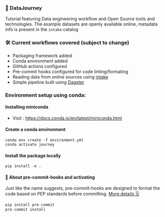 ### 🚌 DataJourney
Tutorial featuring Data engineering workflow and Open Source tools and technologies.
The example datasets are openly available online, metadata info is present in the `intake` catalog

### 🛠 Current workflows covered (subject to change)
- Packaging framework added
- Conda environment added
- GitHub actions configured
- Pre-commit hooks configured for code linting/formating 
- Reading data from online sources using [intake](https://github.com/intake/intake)
- Simple pipeline built using [Dagster](https://github.com/dagster-io/dagster)

### Environment setup using conda:

#### Installing miniconda
- Visit : https://docs.conda.io/en/latest/miniconda.html

#### Create a conda environment
```shell
conda env create -f environment.yml
conda activate journey
```

#### Install the package locally
```shell
pip install -e .
```

#### 🔌 About pre-commit-hooks and activating
Just like the name suggests, pre-commit-hooks are designed to format the code based on PEP standards before committing. [More details 🗒](https://pre-commit.com/)
```python
pip install pre-commit
pre-commit install
```
